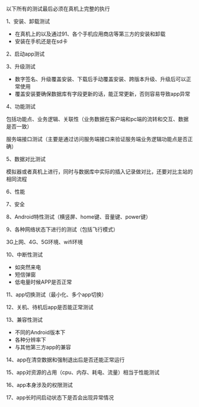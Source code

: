 以下所有的测试最后必须在真机上完整的执行

1、安装、卸载测试

- 在真机上的以及通过91、各个手机应用商店等第三方的安装和卸载
- 安装在手机还是在sd卡

2、启动app测试

3、升级测试

- 数字签名、升级覆盖安装、下载后手动覆盖安装、跨版本升级、升级后可以正常使用
- 覆盖安装要确保数据库有字段更新的话，能正常更新，否则容易导致app异常

4、功能测试

包括功能点、业务逻辑、关联性（业务数据在客户端和pc端的流转和交互、数据是否一致）

服务端接口测试（主要是通过访问服务端接口来验证服务端业务逻辑功能点是否正确）

5、数据对比测试

模拟器或者真机上进行，同时与数据库中实际的插入记录做对比，还要对比主站的相同流程

6、性能

7、安全

8、Android特性测试（横竖屏、home键、音量键、power键）

9、各种网络状态下进行的测试（包括飞行模式）

3G上网、4G、5G环境、wifi环境

10、中断性测试

- 如突然来电
- 短信弹窗
- 低电量时候APP是否正常

11、app切换测试（最小化、多个app切换）

12、关机、待机后app是否能正常测试

13、兼容性测试

- 不同的Android版本下
- 各种分辨率下
- 与其他第三方app的兼容

14、app在清空数据和强制退出后是否还能正常运行

15、app对资源的占用（cpu、内存、耗电、流量）相当于性能测试

16、app本身涉及的权限测试

17、app长时间启动状态下是否会出现异常情况